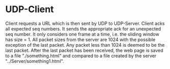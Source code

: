 # UDP-Client
Client requests a URL which is then sent by UDP to UDP-Server. Client acks all expected seq numbers.
It sends the appropriate ack for an unexpected seq number. It only considers one frame at a time, i.e. the sliding window has size = 1.
All packet sizes from the server are 1024 with the possible exception of the last packet. Any packet less than 1024 is deemed to be the last packet.
After the last packet has been received, the web page is saved to a file "./something.html" and compared to a file created by the server "../Server/something1.html".

